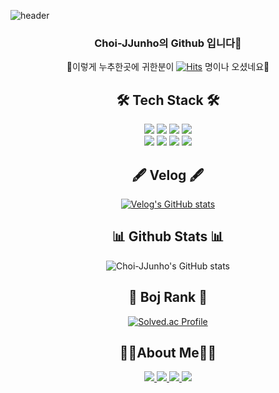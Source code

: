![header](https://capsule-render.vercel.app/api?type=waving&color=auto&height=200&section=header&text=Choi-JJunho%20Github&fontSize=90)

<div align="center">

### Choi-JJunho의 Github 입니다👋

👀이렇게 누추한곳에 귀한분이 
  [![Hits](https://hits.seeyoufarm.com/api/count/incr/badge.svg?url=https%3A%2F%2Fgithub.com%2FChoi-JJunho&count_bg=%2358CB36&title_bg=%23555555&icon=buzzfeed.svg&icon_color=%23FFFFFF&title=hits&edge_flat=false)](https://hits.seeyoufarm.com) 
  명이나 오셨네요👀


  
  ## 🛠 Tech Stack 🛠

  <div>
    <img src="https://img.shields.io/badge/Java-007396?style=flat-square&logo=java&logoColor=white"/> 
    <img src="https://img.shields.io/badge/Spring-6DB33F?style=flat-square&logo=Spring&logoColor=white"/> 
    <img src="https://img.shields.io/badge/Spring%20Boot-6DB33F?style=flat-square&logo=SpringBoot&logoColor=white"/> 
    <img src="https://img.shields.io/badge/MySQL-4479A1?style=flat-square&logo=MySQL&logoColor=white"/><br>
    <img src="https://img.shields.io/badge/AWS-232F3E?style=flat-square&logo=Amazon%20AWS&logoColor=white"/>
    <img src="https://img.shields.io/badge/JavaScript-F7DF1E?style=flat-square&logo=JavaScript&logoColor=white"/>
    <img src="https://img.shields.io/badge/C-A8B9CC?style=flat-square&logo=C&logoColor=white"/>
    <img src="https://img.shields.io/badge/C++-00599C?style=flat-square&logo=C%2B%2B&logoColor=white"/>
  </div>
  
  ## 🖋 Velog 🖋
  
[![Velog's GitHub stats](https://velog-readme-stats.vercel.app/api?name=junho5336)](https://velog.io/@junho5336)

  ## 📊 Github Stats 📊
  
![Choi-JJunho's GitHub stats](https://github-readme-stats.vercel.app/api?username=Choi-JJunho&show_icons=true&theme=tokyonight)

  ## 🥇 Boj Rank 🥇
  
[![Solved.ac Profile](http://mazassumnida.wtf/api/v2/generate_badge?boj=junho5336)](https://solved.ac/junho5336/)

  
  ## 🙋‍♂️About Me🙋‍♂️
  
  <div>
    <a href="https://everydayidid.tistory.com/">
       <img src="https://img.shields.io/badge/Blog-000000?style=flat-square&logo=Blogger&logoColor=white"/>
    </a>
    <a href="https://velog.io/@junho5336">
      <img src="https://img.shields.io/badge/Velog-019733?style=flat-square&logo=V&logoColor=white"/>
    </a>
    <a href="https://www.instagram.com/mr_jjune/">
      <img src="https://img.shields.io/badge/Instagram-E4405F?style=flat-square&logo=Instagram&logoColor=white"/> 
    </a>
    <a href="https://www.facebook.com/profile.php?id=100010011462344">
      <img src="https://img.shields.io/badge/Facebook-1877F2?style=flat-square&logo=Facebook&logoColor=white"/> 
    </a>
    
  </div>
  
</div>
